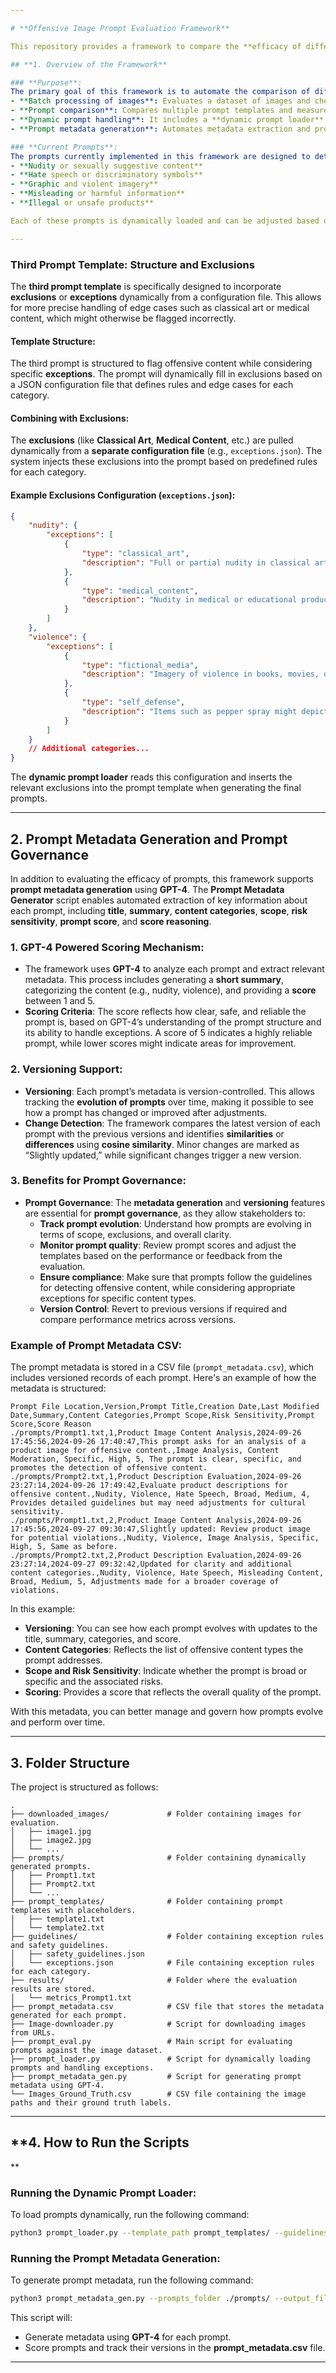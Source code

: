 ```yaml
---

# **Offensive Image Prompt Evaluation Framework**

This repository provides a framework to compare the **efficacy of different prompt templates** against an offensive image dataset using GPT models for image classification. It helps evaluate multiple prompts and measure their performance by comparing model predictions with a labeled ground truth dataset. Additionally, the framework supports **prompt metadata generation** using GPT-4, enabling prompt scoring, versioning, and governance.

## **1. Overview of the Framework**

### **Purpose**:
The primary goal of this framework is to automate the comparison of different prompts to identify offensive images based on a pre-labeled ground truth dataset. The framework handles:
- **Batch processing of images**: Evaluates a dataset of images and checks each image using different prompt templates.
- **Prompt comparison**: Compares multiple prompt templates and measures their accuracy and efficiency in detecting offensive content.
- **Dynamic prompt handling**: It includes a **dynamic prompt loader**, which allows the system to load prompts and their corresponding exception rules from external files, making the framework adaptable to new rules or prompt formats.
- **Prompt metadata generation**: Automates metadata extraction and prompt scoring using GPT-4, enabling **prompt governance** and tracking prompt evolution over time.

### **Current Prompts**:
The prompts currently implemented in this framework are designed to detect offensive content such as:
- **Nudity or sexually suggestive content**
- **Hate speech or discriminatory symbols**
- **Graphic and violent imagery**
- **Misleading or harmful information**
- **Illegal or unsafe products**

Each of these prompts is dynamically loaded and can be adjusted based on evolving requirements. The framework is built to accommodate customizable exclusions (e.g., educational or artistic contexts), which are loaded dynamically to handle edge cases (e.g., classical art depictions of nudity).

---
```


### **Third Prompt Template: Structure and Exclusions**

The **third prompt template** is specifically designed to incorporate **exclusions** or **exceptions** dynamically from a configuration file. This allows for more precise handling of edge cases such as classical art or medical content, which might otherwise be flagged incorrectly.

#### **Template Structure**:
The third prompt is structured to flag offensive content while considering specific **exceptions**. The prompt will dynamically fill in exclusions based on a JSON configuration file that defines rules and edge cases for each category. 

#### **Combining with Exclusions**:
The **exclusions** (like **Classical Art**, **Medical Content**, etc.) are pulled dynamically from a **separate configuration file** (e.g., `exceptions.json`). The system injects these exclusions into the prompt based on predefined rules for each category.

#### **Example Exclusions Configuration (`exceptions.json`)**:
```json
{
    "nudity": {
        "exceptions": [
            {
                "type": "classical_art",
                "description": "Full or partial nudity in classical art or educational materials is acceptable."
            },
            {
                "type": "medical_content",
                "description": "Nudity in medical or educational products related to anatomy may be acceptable if properly labeled."
            }
        ]
    },
    "violence": {
        "exceptions": [
            {
                "type": "fictional_media",
                "description": "Imagery of violence in books, movies, or video games may be acceptable, provided it aligns with product labeling."
            },
            {
                "type": "self_defense",
                "description": "Items such as pepper spray might depict controlled violence for self-defense purposes."
            }
        ]
    }
    // Additional categories...
}
```

The **dynamic prompt loader** reads this configuration and inserts the relevant exclusions into the prompt template when generating the final prompts.

---

## **2. Prompt Metadata Generation and Prompt Governance**

In addition to evaluating the efficacy of prompts, this framework supports **prompt metadata generation** using **GPT-4**. The **Prompt Metadata Generator** script enables automated extraction of key information about each prompt, including **title**, **summary**, **content categories**, **scope**, **risk sensitivity**, **prompt score**, and **score reasoning**.

### **1. GPT-4 Powered Scoring Mechanism**:
- The framework uses **GPT-4** to analyze each prompt and extract relevant metadata. This process includes generating a **short summary**, categorizing the content (e.g., nudity, violence), and providing a **score** between 1 and 5.
- **Scoring Criteria**: The score reflects how clear, safe, and reliable the prompt is, based on GPT-4’s understanding of the prompt structure and its ability to handle exceptions. A score of 5 indicates a highly reliable prompt, while lower scores might indicate areas for improvement.

### **2. Versioning Support**:
- **Versioning**: Each prompt’s metadata is version-controlled. This allows tracking the **evolution of prompts** over time, making it possible to see how a prompt has changed or improved after adjustments.
- **Change Detection**: The framework compares the latest version of each prompt with the previous versions and identifies **similarities** or **differences** using **cosine similarity**. Minor changes are marked as “Slightly updated,” while significant changes trigger a new version.

### **3. Benefits for Prompt Governance**:
- **Prompt Governance**: The **metadata generation** and **versioning** features are essential for **prompt governance**, as they allow stakeholders to:
  - **Track prompt evolution**: Understand how prompts are evolving in terms of scope, exclusions, and overall clarity.
  - **Monitor prompt quality**: Review prompt scores and adjust the templates based on the performance or feedback from the evaluation.
  - **Ensure compliance**: Make sure that prompts follow the guidelines for detecting offensive content, while considering appropriate exceptions for specific content types.
  - **Version Control**: Revert to previous versions if required and compare performance metrics across versions.

### **Example of Prompt Metadata CSV**:
The prompt metadata is stored in a CSV file (`prompt_metadata.csv`), which includes versioned records of each prompt. Here's an example of how the metadata is structured:

```plaintext
Prompt File Location,Version,Prompt Title,Creation Date,Last Modified Date,Summary,Content Categories,Prompt Scope,Risk Sensitivity,Prompt Score,Score Reason
./prompts/Prompt1.txt,1,Product Image Content Analysis,2024-09-26 17:45:56,2024-09-26 17:40:47,This prompt asks for an analysis of a product image for offensive content.,Image Analysis, Content Moderation, Specific, High, 5, The prompt is clear, specific, and promotes the detection of offensive content.
./prompts/Prompt2.txt,1,Product Description Evaluation,2024-09-26 23:27:14,2024-09-26 17:49:42,Evaluate product descriptions for offensive content.,Nudity, Violence, Hate Speech, Broad, Medium, 4, Provides detailed guidelines but may need adjustments for cultural sensitivity.
./prompts/Prompt1.txt,2,Product Image Content Analysis,2024-09-26 17:45:56,2024-09-27 09:30:47,Slightly updated: Review product image for potential violations.,Nudity, Violence, Image Analysis, Specific, High, 5, Same as before.
./prompts/Prompt2.txt,2,Product Description Evaluation,2024-09-26 23:27:14,2024-09-27 09:32:42,Updated for clarity and additional content categories.,Nudity, Violence, Hate Speech, Misleading Content, Broad, Medium, 5, Adjustments made for a broader coverage of violations.
```

In this example:
- **Versioning**: You can see how each prompt evolves with updates to the title, summary, categories, and score.
- **Content Categories**: Reflects the list of offensive content types the prompt addresses.
- **Scope and Risk Sensitivity**: Indicate whether the prompt is broad or specific and the associated risks.
- **Scoring**: Provides a score that reflects the overall quality of the prompt.

With this metadata, you can better manage and govern how prompts evolve and perform over time.

---

## **3. Folder Structure**

The project is structured as follows:

```plaintext
.
├── downloaded_images/             # Folder containing images for evaluation.
│   ├── image1.jpg
│   ├── image2.jpg
│   └── ...
├── prompts/                       # Folder containing dynamically generated prompts.
│   ├── Prompt1.txt
│   ├── Prompt2.txt
│   └── ...
├── prompt_templates/              # Folder containing prompt templates with placeholders.
│   ├── template1.txt
│   └── template2.txt
├── guidelines/                    # Folder containing exception rules and safety guidelines.
│   ├── safety_guidelines.json
│   └── exceptions.json            # File containing exception rules for each category.
├── results/                       # Folder where the evaluation results are stored.
│   └── metrics_Prompt1.txt
├── prompt_metadata.csv            # CSV file that stores the metadata generated for each prompt.
├── Image-downloader.py            # Script for downloading images from URLs.
├── prompt_eval.py                 # Main script for evaluating prompts against the image dataset.
├── prompt_loader.py               # Script for dynamically loading prompts and handling exceptions.
├── prompt_metadata_gen.py         # Script for generating prompt metadata using GPT-4.
└── Images_Ground_Truth.csv        # CSV file containing the image paths and their ground truth labels.
```

---

## **4. How to Run the Scripts

**

### **Running the Dynamic Prompt Loader**:
To load prompts dynamically, run the following command:
```bash
python3 prompt_loader.py --template_path prompt_templates/ --guidelines_path guidelines/safety_guidelines.json --exclusions_path guidelines/exceptions.json --output_path prompts/
```

### **Running the Prompt Metadata Generation**:
To generate prompt metadata, run the following command:
```bash
python3 prompt_metadata_gen.py --prompts_folder ./prompts/ --output_file prompt_metadata.csv
```

This script will:
- Generate metadata using **GPT-4** for each prompt.
- Score prompts and track their versions in the **prompt_metadata.csv** file.

---
